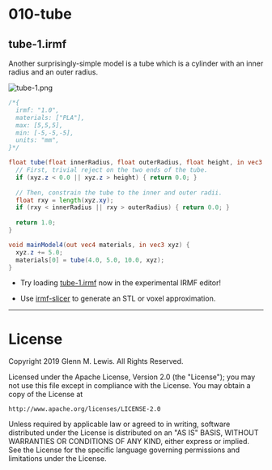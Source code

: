 # 010-tube

## tube-1.irmf

Another surprisingly-simple model is a tube which is a cylinder with an inner
radius and an outer radius.

![tube-1.png](tube-1.png)

```glsl
/*{
  irmf: "1.0",
  materials: ["PLA"],
  max: [5,5,5],
  min: [-5,-5,-5],
  units: "mm",
}*/

float tube(float innerRadius, float outerRadius, float height, in vec3 xyz) {
  // First, trivial reject on the two ends of the tube.
  if (xyz.z < 0.0 || xyz.z > height) { return 0.0; }
  
  // Then, constrain the tube to the inner and outer radii.
  float rxy = length(xyz.xy);
  if (rxy < innerRadius || rxy > outerRadius) { return 0.0; }
  
  return 1.0;
}

void mainModel4(out vec4 materials, in vec3 xyz) {
  xyz.z += 5.0;
  materials[0] = tube(4.0, 5.0, 10.0, xyz);
}
```

* Try loading [tube-1.irmf](https://gmlewis.github.io/irmf-editor/?s=github.com/gmlewis/irmf-examples/blob/master/examples/010-tube/tube-1.irmf) now in the experimental IRMF editor!

* Use [irmf-slicer](https://github.com/gmlewis/irmf-slicer) to generate an STL or voxel approximation.

----------------------------------------------------------------------

# License

Copyright 2019 Glenn M. Lewis. All Rights Reserved.

Licensed under the Apache License, Version 2.0 (the "License");
you may not use this file except in compliance with the License.
You may obtain a copy of the License at

    http://www.apache.org/licenses/LICENSE-2.0

Unless required by applicable law or agreed to in writing, software
distributed under the License is distributed on an "AS IS" BASIS,
WITHOUT WARRANTIES OR CONDITIONS OF ANY KIND, either express or implied.
See the License for the specific language governing permissions and
limitations under the License.
